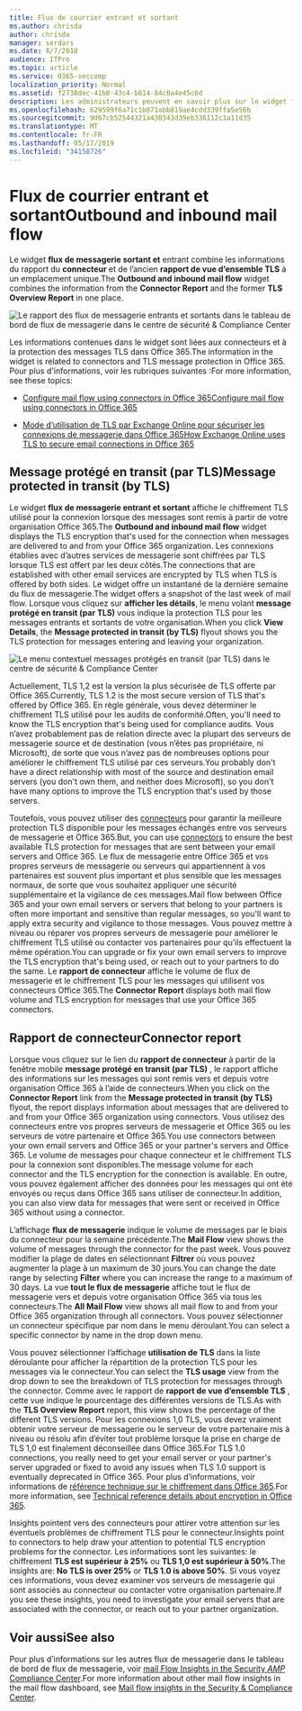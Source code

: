```yaml
---
title: Flux de courrier entrant et sortant
ms.author: chrisda
author: chrisda
manager: serdars
ms.date: 8/7/2018
audience: ITPro
ms.topic: article
ms.service: O365-seccomp
localization_priority: Normal
ms.assetid: f2738dec-41b0-43c4-b814-84c0a4e45c6d
description: Les administrateurs peuvent en savoir plus sur le widget flux de messagerie sortant et entrant dans le tableau de bord de flux de messagerie dans le centre de sécurité & Compliance Center.
ms.openlocfilehash: 629599f6a71c1b871abb819ae4cdd339ffa5e56b
ms.sourcegitcommit: 9d67cb52544321a430343d39eb336112c1a11d35
ms.translationtype: MT
ms.contentlocale: fr-FR
ms.lasthandoff: 05/17/2019
ms.locfileid: "34158726"
---
```

# <a name="outbound-and-inbound-mail-flow"></a><span data-ttu-id="143a1-103">Flux de courrier entrant et sortant</span><span class="sxs-lookup"><span data-stu-id="143a1-103">Outbound and inbound mail flow</span></span>

<span data-ttu-id="143a1-104">Le widget **flux de messagerie sortant et** entrant combine les informations du rapport du **connecteur** et de l’ancien **rapport de vue d’ensemble TLS** à un emplacement unique.</span><span class="sxs-lookup"><span data-stu-id="143a1-104">The **Outbound and inbound mail flow** widget combines the information from the **Connector Report** and the former **TLS Overview Report** in one place.</span></span>

![Le rapport des flux de messagerie entrants et sortants dans le tableau de bord de flux de messagerie dans le centre de sécurité & Compliance Center](media/2c591d1c-bad6-4b72-890e-f8fdfd4f447a.png)

<span data-ttu-id="143a1-106">Les informations contenues dans le widget sont liées aux connecteurs et à la protection des messages TLS dans Office 365.</span><span class="sxs-lookup"><span data-stu-id="143a1-106">The information in the widget is related to connectors and TLS message protection in Office 365.</span></span> <span data-ttu-id="143a1-107">Pour plus d'informations, voir les rubriques suivantes :</span><span class="sxs-lookup"><span data-stu-id="143a1-107">For more information, see these topics:</span></span>

- [<span data-ttu-id="143a1-108">Configure mail flow using connectors in Office 365</span><span class="sxs-lookup"><span data-stu-id="143a1-108">Configure mail flow using connectors in Office 365</span></span>](https://technet.microsoft.com/library/ms.exch.eac.connectorselection.aspx)

- [<span data-ttu-id="143a1-109">Mode d’utilisation de TLS par Exchange Online pour sécuriser les connexions de messagerie dans Office 365</span><span class="sxs-lookup"><span data-stu-id="143a1-109">How Exchange Online uses TLS to secure email connections in Office 365</span></span>](https://support.office.com/article/4CDE0CDA-3430-4DC0-B489-F2C0736C929F)

## <a name="message-protected-in-transit-by-tls"></a><span data-ttu-id="143a1-110">Message protégé en transit (par TLS)</span><span class="sxs-lookup"><span data-stu-id="143a1-110">Message protected in transit (by TLS)</span></span>

<span data-ttu-id="143a1-111">Le widget **flux de messagerie entrant et sortant** affiche le chiffrement TLS utilisé pour la connexion lorsque des messages sont remis à partir de votre organisation Office 365.</span><span class="sxs-lookup"><span data-stu-id="143a1-111">The **Outbound and inbound mail flow** widget displays the TLS encryption that's used for the connection when messages are delivered to and from your Office 365 organization.</span></span> <span data-ttu-id="143a1-112">Les connexions établies avec d’autres services de messagerie sont chiffrées par TLS lorsque TLS est offert par les deux côtés.</span><span class="sxs-lookup"><span data-stu-id="143a1-112">The connections that are established with other email services are encrypted by TLS when TLS is offered by both sides.</span></span> <span data-ttu-id="143a1-113">Le widget offre un instantané de la dernière semaine du flux de messagerie.</span><span class="sxs-lookup"><span data-stu-id="143a1-113">The widget offers a snapshot of the last week of mail flow.</span></span> <span data-ttu-id="143a1-114">Lorsque vous cliquez sur **afficher les détails**, le menu volant **message protégé en transit (par TLS)** vous indique la protection TLS pour les messages entrants et sortants de votre organisation.</span><span class="sxs-lookup"><span data-stu-id="143a1-114">When you click **View Details**, the **Message protected in transit (by TLS)** flyout shows you the TLS protection for messages entering and leaving your organization.</span></span>

![Le menu contextuel messages protégés en transit (par TLS) dans le centre de sécurité & Compliance Center](media/825aa74c-413d-4141-8e3c-dfe68ae78eed.png)

<span data-ttu-id="143a1-116">Actuellement, TLS 1,2 est la version la plus sécurisée de TLS offerte par Office 365.</span><span class="sxs-lookup"><span data-stu-id="143a1-116">Currently, TLS 1.2 is the most secure version of TLS that's offered by Office 365.</span></span> <span data-ttu-id="143a1-117">En règle générale, vous devez déterminer le chiffrement TLS utilisé pour les audits de conformité.</span><span class="sxs-lookup"><span data-stu-id="143a1-117">Often, you'll need to know the TLS encryption that's being used for compliance audits.</span></span> <span data-ttu-id="143a1-118">Vous n’avez probablement pas de relation directe avec la plupart des serveurs de messagerie source et de destination (vous n’êtes pas propriétaire, ni Microsoft), de sorte que vous n’avez pas de nombreuses options pour améliorer le chiffrement TLS utilisé par ces serveurs.</span><span class="sxs-lookup"><span data-stu-id="143a1-118">You probably don't have a direct relationship with most of the source and destination email servers (you don't own them, and neither does Microsoft), so you don't have many options to improve the TLS encryption that's used by those servers.</span></span>

<span data-ttu-id="143a1-119">Toutefois, vous pouvez utiliser des [connecteurs](https://technet.microsoft.com/library/ms.exch.eac.connectorselection.aspx) pour garantir la meilleure protection TLS disponible pour les messages échangés entre vos serveurs de messagerie et Office 365.</span><span class="sxs-lookup"><span data-stu-id="143a1-119">But, you can use [connectors](https://technet.microsoft.com/library/ms.exch.eac.connectorselection.aspx) to ensure the best available TLS protection for messages that are sent between your email servers and Office 365.</span></span> <span data-ttu-id="143a1-120">Le flux de messagerie entre Office 365 et vos propres serveurs de messagerie ou serveurs qui appartiennent à vos partenaires est souvent plus important et plus sensible que les messages normaux, de sorte que vous souhaitez appliquer une sécurité supplémentaire et la vigilance de ces messages.</span><span class="sxs-lookup"><span data-stu-id="143a1-120">Mail flow between Office 365 and your own email servers or servers that belong to your partners is often more important and sensitive than regular messages, so you'll want to apply extra security and vigilance to those messages.</span></span> <span data-ttu-id="143a1-121">Vous pouvez mettre à niveau ou réparer vos propres serveurs de messagerie pour améliorer le chiffrement TLS utilisé ou contacter vos partenaires pour qu’ils effectuent la même opération.</span><span class="sxs-lookup"><span data-stu-id="143a1-121">You can upgrade or fix your own email servers to improve the TLS encryption that's being used, or reach out to your partners to do the same.</span></span> <span data-ttu-id="143a1-122">Le **rapport de connecteur** affiche le volume de flux de messagerie et le chiffrement TLS pour les messages qui utilisent vos connecteurs Office 365.</span><span class="sxs-lookup"><span data-stu-id="143a1-122">The **Connector Report** displays both mail flow volume and TLS encryption for messages that use your Office 365 connectors.</span></span>

## <a name="connector-report"></a><span data-ttu-id="143a1-123">Rapport de connecteur</span><span class="sxs-lookup"><span data-stu-id="143a1-123">Connector report</span></span>

<span data-ttu-id="143a1-124">Lorsque vous cliquez sur le lien du **rapport de connecteur** à partir de la fenêtre mobile **message protégé en transit (par TLS)** , le rapport affiche des informations sur les messages qui sont remis vers et depuis votre organisation Office 365 à l’aide de connecteurs.</span><span class="sxs-lookup"><span data-stu-id="143a1-124">When you click on the **Connector Report** link from the **Message protected in transit (by TLS)** flyout, the report displays information about messages that are delivered to and from your Office 365 organization using connectors.</span></span> <span data-ttu-id="143a1-125">Vous utilisez des connecteurs entre vos propres serveurs de messagerie et Office 365 ou les serveurs de votre partenaire et Office 365.</span><span class="sxs-lookup"><span data-stu-id="143a1-125">You use connectors between your own email servers and Office 365 or your partner's servers and Office 365.</span></span> <span data-ttu-id="143a1-126">Le volume de messages pour chaque connecteur et le chiffrement TLS pour la connexion sont disponibles.</span><span class="sxs-lookup"><span data-stu-id="143a1-126">The message volume for each connector and the TLS encryption for the connection is available.</span></span> <span data-ttu-id="143a1-127">En outre, vous pouvez également afficher des données pour les messages qui ont été envoyés ou reçus dans Office 365 sans utiliser de connecteur.</span><span class="sxs-lookup"><span data-stu-id="143a1-127">In addition, you can also view data for messages that were sent or received in Office 365 without using a connector.</span></span>

<span data-ttu-id="143a1-128">L’affichage **flux de messagerie** indique le volume de messages par le biais du connecteur pour la semaine précédente.</span><span class="sxs-lookup"><span data-stu-id="143a1-128">The **Mail Flow** view shows the volume of messages through the connector for the past week.</span></span> <span data-ttu-id="143a1-129">Vous pouvez modifier la plage de dates en sélectionnant **Filtrer** où vous pouvez augmenter la plage à un maximum de 30 jours.</span><span class="sxs-lookup"><span data-stu-id="143a1-129">You can change the date range by selecting **Filter** where you can increase the range to a maximum of 30 days.</span></span> <span data-ttu-id="143a1-130">La vue **tout le flux de messagerie** affiche tout le flux de messagerie vers et depuis votre organisation Office 365 via tous les connecteurs.</span><span class="sxs-lookup"><span data-stu-id="143a1-130">The **All Mail Flow** view shows all mail flow to and from your Office 365 organization through all connectors.</span></span> <span data-ttu-id="143a1-131">Vous pouvez sélectionner un connecteur spécifique par nom dans le menu déroulant.</span><span class="sxs-lookup"><span data-stu-id="143a1-131">You can select a specific connector by name in the drop down menu.</span></span>

<span data-ttu-id="143a1-132">Vous pouvez sélectionner l’affichage **utilisation de TLS** dans la liste déroulante pour afficher la répartition de la protection TLS pour les messages via le connecteur.</span><span class="sxs-lookup"><span data-stu-id="143a1-132">You can select the **TLS usage** view from the drop down to see the breakdown of TLS protection for messages through the connector.</span></span> <span data-ttu-id="143a1-133">Comme avec le rapport de **rapport de vue d’ensemble TLS** , cette vue indique le pourcentage des différentes versions de TLS.</span><span class="sxs-lookup"><span data-stu-id="143a1-133">As with the **TLS Overview Report** report, this view shows the percentage of the different TLS versions.</span></span> <span data-ttu-id="143a1-134">Pour les connexions 1,0 TLS, vous devez vraiment obtenir votre serveur de messagerie ou le serveur de votre partenaire mis à niveau ou résolu afin d’éviter tout problème lorsque la prise en charge de TLS 1,0 est finalement déconseillée dans Office 365.</span><span class="sxs-lookup"><span data-stu-id="143a1-134">For TLS 1.0 connections, you really need to get your email server or your partner's server upgraded or fixed to avoid any issues when TLS 1.0 support is eventually deprecated in Office 365.</span></span> <span data-ttu-id="143a1-135">Pour plus d’informations, voir informations de [référence technique sur le chiffrement dans Office 365](https://support.office.com/article/862cbe93-4268-4ef9-ba79-277545ecf221).</span><span class="sxs-lookup"><span data-stu-id="143a1-135">For more information, see [Technical reference details about encryption in Office 365](https://support.office.com/article/862cbe93-4268-4ef9-ba79-277545ecf221).</span></span>

<span data-ttu-id="143a1-136">Insights pointent vers des connecteurs pour attirer votre attention sur les éventuels problèmes de chiffrement TLS pour le connecteur.</span><span class="sxs-lookup"><span data-stu-id="143a1-136">Insights point to connectors to help draw your attention to potential TLS encryption problems for the connector.</span></span> <span data-ttu-id="143a1-137">Les informations sont les suivantes: le chiffrement **TLS est supérieur à 25%** ou **TLS 1,0 est supérieur à 50%**.</span><span class="sxs-lookup"><span data-stu-id="143a1-137">The insights are: **No TLS is over 25%** or **TLS 1.0 is above 50%**.</span></span> <span data-ttu-id="143a1-138">Si vous voyez ces informations, vous devez examiner vos serveurs de messagerie qui sont associés au connecteur ou contacter votre organisation partenaire.</span><span class="sxs-lookup"><span data-stu-id="143a1-138">If you see these insights, you need to investigate your email servers that are associated with the connector, or reach out to your partner organization.</span></span>

## <a name="see-also"></a><span data-ttu-id="143a1-139">Voir aussi</span><span class="sxs-lookup"><span data-stu-id="143a1-139">See also</span></span>

<span data-ttu-id="143a1-140">Pour plus d’informations sur les autres flux de messagerie dans le tableau de bord de flux de messagerie, voir [mail Flow Insights in the Security _AMP_ Compliance Center](mail-flow-insights.md).</span><span class="sxs-lookup"><span data-stu-id="143a1-140">For more information about other mail flow insights in the mail flow dashboard, see [Mail flow insights in the Security & Compliance Center](mail-flow-insights.md).</span></span>
